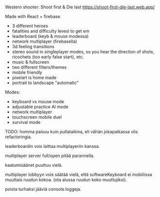 Western shooter: Shoot first & Die last
https://shoot-first-die-last.web.app/

Made with React + firebase

- 3 different heroes
- fatalities and difficulty levesl to get em
- leaderboard (keyb & mouse modessa)
- network multiplayer (firebasella)
- 3d feeling transitions
- stereo sound in singleplayer modes, so you hear the direction of shots, ricochets (too early false start), etc.
- music & fullscreen
- two different filters/themes
- mobile friendly
- pixelart is home made
- portrait to landscape "automatic"

Modes:

- keyboard vs mouse mode
- adjustable practice AI mode
- network multiplayer
- touchscreen mobile duel
- survival mode

TODO:
homma paisuu kuin pullataikina, eli vähän jokapaikassa olis refactoringia.

leaderboardin vois laittaa multiplayeriin kanssa.

multiplayer server full/open pitää parannella.

kaatumisäänet puuttuu vielä.

multiplayer lobbyyn vois säätää vielä, että softwareKeyboard ei mobiilissa muuttais ruudun kokoa. (ota alussa ruudun koko muuttujiksi).

poista turhaksi jääviä console.loggeja.
